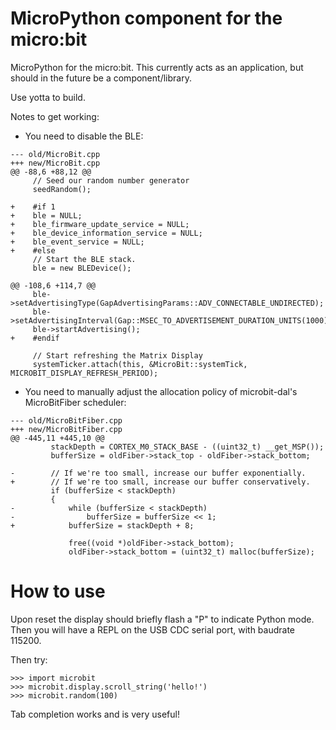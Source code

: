 MicroPython component for the micro:bit
=======================================

MicroPython for the micro:bit.  This currently acts as an application, but
should in the future be a component/library.

Use yotta to build.

Notes to get working:

- You need to disable the BLE:

```
--- old/MicroBit.cpp
+++ new/MicroBit.cpp
@@ -88,6 +88,12 @@
     // Seed our random number generator
     seedRandom();
 
+    #if 1
+    ble = NULL;
+    ble_firmware_update_service = NULL;
+    ble_device_information_service = NULL;
+    ble_event_service = NULL;
+    #else
     // Start the BLE stack.        
     ble = new BLEDevice();
     
@@ -108,6 +114,7 @@
     ble->setAdvertisingType(GapAdvertisingParams::ADV_CONNECTABLE_UNDIRECTED);
     ble->setAdvertisingInterval(Gap::MSEC_TO_ADVERTISEMENT_DURATION_UNITS(1000));
     ble->startAdvertising();  
+    #endif
 
     // Start refreshing the Matrix Display
     systemTicker.attach(this, &MicroBit::systemTick, MICROBIT_DISPLAY_REFRESH_PERIOD);     
```

- You need to manually adjust the allocation policy of microbit-dal's
  MicroBitFiber scheduler:

```
--- old/MicroBitFiber.cpp
+++ new/MicroBitFiber.cpp
@@ -445,11 +445,10 @@
         stackDepth = CORTEX_M0_STACK_BASE - ((uint32_t) __get_MSP());
         bufferSize = oldFiber->stack_top - oldFiber->stack_bottom;
         
-        // If we're too small, increase our buffer exponentially.
+        // If we're too small, increase our buffer conservatively.
         if (bufferSize < stackDepth)
         {
-            while (bufferSize < stackDepth)
-                bufferSize = bufferSize << 1;
+            bufferSize = stackDepth + 8;
                     
             free((void *)oldFiber->stack_bottom);
             oldFiber->stack_bottom = (uint32_t) malloc(bufferSize);
```

How to use
==========

Upon reset the display should briefly flash a "P" to indicate Python mode.
Then you will have a REPL on the USB CDC serial port, with baudrate 115200.

Then try:

    >>> import microbit
    >>> microbit.display.scroll_string('hello!')
    >>> microbit.random(100)

Tab completion works and is very useful!
